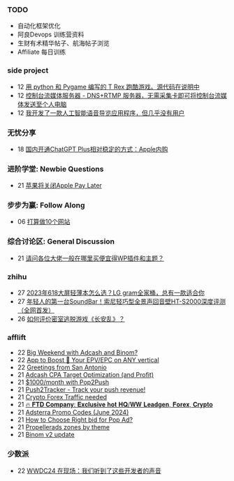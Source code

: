 ### TODO
-  自动化框架优化
-  阿良Devops 训练营资料
-  生财有术精华帖子、航海帖子浏览
-  Affiliate 每日训练

### side project
<!-- sideproject:START -->
-  12 [用 python 和 Pygame 编写的 T Rex 跑酷游戏。源代码在说明中](https://www.youtube.com/watch?v=pZySIXSelCA)
-  12 [控制台流媒体服务器 - DNS+RTMP 服务器，无需采集卡即可将控制台流媒体发送至个人电脑](https://github.com/Aioros/console-streaming-server)
-  12 [我开发了一款人工智能语音导览应用程序，但几乎没有用户](https://www.reddit.com/r/SideProject/comments/18gpp0e/ive_built_an_ai_audio_tour_app_but_have_almost_no/)<!-- sideproject:END -->


### 无忧分享
<!-- ruyo:START -->
-  18 [国内开通ChatGPT Plus相对稳定的方式：Apple内购](https://51.ruyo.net/18681.html)<!-- ruyo:END -->

### 进阶学堂: Newbie Questions
<!-- advertcn1:START -->
-  21 [苹果将关闭Apple Pay Later](https://www.advertcn.com/thread-115454-1-1.html)<!-- advertcn1:END -->

### 步步为赢: Follow Along
<!-- advertcn2:START -->
-  06 [打算做10个网站](https://www.advertcn.com/thread-115247-1-1.html)<!-- advertcn2:END -->

### 综合讨论区: General Discussion
<!-- advertcn3:START -->
-  21 [请问各位大佬一般在哪里买便宜得WP插件和主题？](https://www.advertcn.com/thread-115457-1-1.html)<!-- advertcn3:END -->


### zhihu
<!-- zhihu:START -->
-  27 [2023年618大屏轻薄本怎么选？LG gram全家桶，总有一款适合你](http://zhuanlan.zhihu.com/p/632641888?utm_campaign=rss&utm_medium=rss&utm_source=rss&utm_content=title)
-  27 [年轻人的第一台SoundBar！索尼轻巧型全景声回音壁HT-S2000深度评测（全网首发）](http://zhuanlan.zhihu.com/p/630990296?utm_campaign=rss&utm_medium=rss&utm_source=rss&utm_content=title)
-  26 [如何评价密室逃脱游戏《长安乱》？](http://www.zhihu.com/question/563950552/answer/3045961312?utm_campaign=rss&utm_medium=rss&utm_source=rss&utm_content=title)<!-- zhihu:END -->

### afflift
<!-- afflift:START -->
-  22 [Big Weekend with Adcash and Binom?](https://afflift.com/f/threads/big-weekend-with-adcash-and-binom.13318/)
-  22 [App to Boost 🚀 Your EPV/EPC on ANY vertical](https://afflift.com/f/threads/app-to-boost-%F0%9F%9A%80-your-epv-epc-on-any-vertical.13323/)
-  22 [Greetings from San Antonio](https://afflift.com/f/threads/greetings-from-san-antonio.13321/)
-  21 [Adcash CPA Target Optimization &lpar;and Profit&rpar;](https://afflift.com/f/threads/adcash-cpa-target-optimization-and-profit.9511/)
-  21 [$1000/month with Pop2Push](https://afflift.com/f/threads/1000-month-with-pop2push.13275/)
-  21 [Push2Tracker - Track your push revenue!](https://afflift.com/f/threads/push2tracker-track-your-push-revenue.13278/)
-  21 [Crypto Forex Traffic needed](https://afflift.com/f/threads/crypto-forex-traffic-needed.9342/)
-  21 [🔥 𝐅𝐓𝐃 𝐂𝐨𝐦𝐩𝐚𝐧𝐲: 𝐄𝐱𝐜𝐥𝐮𝐬𝐢𝐯𝐞 𝐡𝐨𝐭 𝐇𝐐/𝐖𝐖 𝐋𝐞𝐚𝐝𝐠𝐞𝐧, 𝐅𝐨𝐫𝐞𝐱, 𝐂𝐫𝐲𝐩𝐭𝐨](https://afflift.com/f/threads/%F0%9F%94%A5-%F0%9D%90%85%F0%9D%90%93%F0%9D%90%83-%F0%9D%90%82%F0%9D%90%A8%F0%9D%90%A6%F0%9D%90%A9%F0%9D%90%9A%F0%9D%90%A7%F0%9D%90%B2-%F0%9D%90%84%F0%9D%90%B1%F0%9D%90%9C%F0%9D%90%A5%F0%9D%90%AE%F0%9D%90%AC%F0%9D%90%A2%F0%9D%90%AF%F0%9D%90%9E-%F0%9D%90%A1%F0%9D%90%A8%F0%9D%90%AD-%F0%9D%90%87%F0%9D%90%90-%F0%9D%90%96%F0%9D%90%96-%F0%9D%90%8B%F0%9D%90%9E%F0%9D%90%9A%F0%9D%90%9D%F0%9D%90%A0%F0%9D%90%9E%F0%9D%90%A7-%F0%9D%90%85%F0%9D%90%A8%F0%9D%90%AB%F0%9D%90%9E%F0%9D%90%B1-%F0%9D%90%82%F0%9D%90%AB%F0%9D%90%B2%F0%9D%90%A9%F0%9D%90%AD%F0%9D%90%A8.13320/)
-  21 [Adsterra Promo Codes &lpar;June 2024&rpar;](https://afflift.com/f/threads/adsterra-promo-codes-june-2024.13269/)
-  21 [How to Choose Right bid for Pop Ad?](https://afflift.com/f/threads/how-to-choose-right-bid-for-pop-ad.13308/)
-  21 [Propellerads zones by theme](https://afflift.com/f/threads/propellerads-zones-by-theme.13293/)
-  21 [Binom v2 update](https://afflift.com/f/threads/binom-v2-update.11909/)<!-- afflift:END -->

### 少数派
<!-- sspai:START -->
-  22 [WWDC24 在现场：我们听到了这些开发者的声音](https://sspai.com/post/89816)<!-- sspai:END -->
